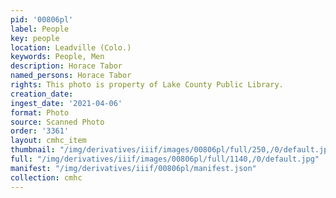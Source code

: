 ```yaml
---
pid: '00806pl'
label: People
key: people
location: Leadville (Colo.)
keywords: People, Men
description: Horace Tabor
named_persons: Horace Tabor
rights: This photo is property of Lake County Public Library.
creation_date: 
ingest_date: '2021-04-06'
format: Photo
source: Scanned Photo
order: '3361'
layout: cmhc_item
thumbnail: "/img/derivatives/iiif/images/00806pl/full/250,/0/default.jpg"
full: "/img/derivatives/iiif/images/00806pl/full/1140,/0/default.jpg"
manifest: "/img/derivatives/iiif/00806pl/manifest.json"
collection: cmhc
---
```

